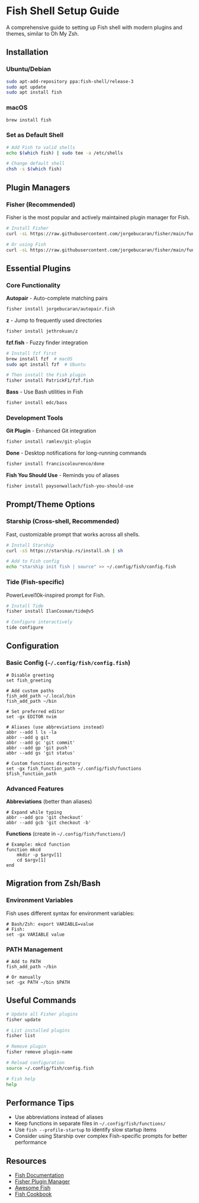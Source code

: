 # Fish Shell Setup Guide

A comprehensive guide to setting up Fish shell with modern plugins and themes, similar to Oh My Zsh.

## Installation

### Ubuntu/Debian
```bash
sudo apt-add-repository ppa:fish-shell/release-3
sudo apt update
sudo apt install fish
```

### macOS
```bash
brew install fish
```

### Set as Default Shell
```bash
# Add Fish to valid shells
echo $(which fish) | sudo tee -a /etc/shells

# Change default shell
chsh -s $(which fish)
```

## Plugin Managers

### Fisher (Recommended)
Fisher is the most popular and actively maintained plugin manager for Fish.

```bash
# Install Fisher
curl -sL https://raw.githubusercontent.com/jorgebucaran/fisher/main/functions/fisher.fish | source && fisher install jorgebucaran/fisher

# Or using Fish
curl -sL https://raw.githubusercontent.com/jorgebucaran/fisher/main/functions/fisher.fish | fish && fisher install jorgebucaran/fisher
```

## Essential Plugins

### Core Functionality

**Autopair** - Auto-complete matching pairs
```bash
fisher install jorgebucaran/autopair.fish
```

**z** - Jump to frequently used directories
```bash
fisher install jethrokuan/z
```

**fzf.fish** - Fuzzy finder integration
```bash
# Install fzf first
brew install fzf  # macOS
sudo apt install fzf  # Ubuntu

# Then install the Fish plugin
fisher install PatrickF1/fzf.fish
```

**Bass** - Use Bash utilities in Fish
```bash
fisher install edc/bass
```

### Development Tools

**Git Plugin** - Enhanced Git integration
```bash
fisher install ramlev/git-plugin
```

**Done** - Desktop notifications for long-running commands
```bash
fisher install franciscolourenco/done
```

**Fish You Should Use** - Reminds you of aliases
```bash
fisher install paysonwallach/fish-you-should-use
```

## Prompt/Theme Options

### Starship (Cross-shell, Recommended)
Fast, customizable prompt that works across all shells.

```bash
# Install Starship
curl -sS https://starship.rs/install.sh | sh

# Add to Fish config
echo "starship init fish | source" >> ~/.config/fish/config.fish
```

### Tide (Fish-specific)
PowerLevel10k-inspired prompt for Fish.

```bash
# Install Tide
fisher install IlanCosman/tide@v5

# Configure interactively
tide configure
```

## Configuration

### Basic Config (`~/.config/fish/config.fish`)

```fish
# Disable greeting
set fish_greeting

# Add custom paths
fish_add_path ~/.local/bin
fish_add_path ~/bin

# Set preferred editor
set -gx EDITOR nvim

# Aliases (use abbreviations instead)
abbr --add l ls -la
abbr --add g git
abbr --add gc 'git commit'
abbr --add gp 'git push'
abbr --add gs 'git status'

# Custom functions directory
set -gx fish_function_path ~/.config/fish/functions $fish_function_path
```

### Advanced Features

**Abbreviations** (better than aliases)
```fish
# Expand while typing
abbr --add gco 'git checkout'
abbr --add gcb 'git checkout -b'
```

**Functions** (create in `~/.config/fish/functions/`)
```fish
# Example: mkcd function
function mkcd
    mkdir -p $argv[1]
    cd $argv[1]
end
```

## Migration from Zsh/Bash

### Environment Variables
Fish uses different syntax for environment variables:
```fish
# Bash/Zsh: export VARIABLE=value
# Fish:
set -gx VARIABLE value
```

### PATH Management
```fish
# Add to PATH
fish_add_path ~/bin

# Or manually
set -gx PATH ~/bin $PATH
```

## Useful Commands

```bash
# Update all Fisher plugins
fisher update

# List installed plugins
fisher list

# Remove plugin
fisher remove plugin-name

# Reload configuration
source ~/.config/fish/config.fish

# Fish help
help
```

## Performance Tips

- Use abbreviations instead of aliases
- Keep functions in separate files in `~/.config/fish/functions/`
- Use `fish --profile-startup` to identify slow startup items
- Consider using Starship over complex Fish-specific prompts for better performance

## Resources

- [Fish Documentation](https://fishshell.com/docs/current/)
- [Fisher Plugin Manager](https://github.com/jorgebucaran/fisher)
- [Awesome Fish](https://github.com/jorgebucaran/awsm.fish)
- [Fish Cookbook](https://github.com/jorgebucaran/cookbook.fish)